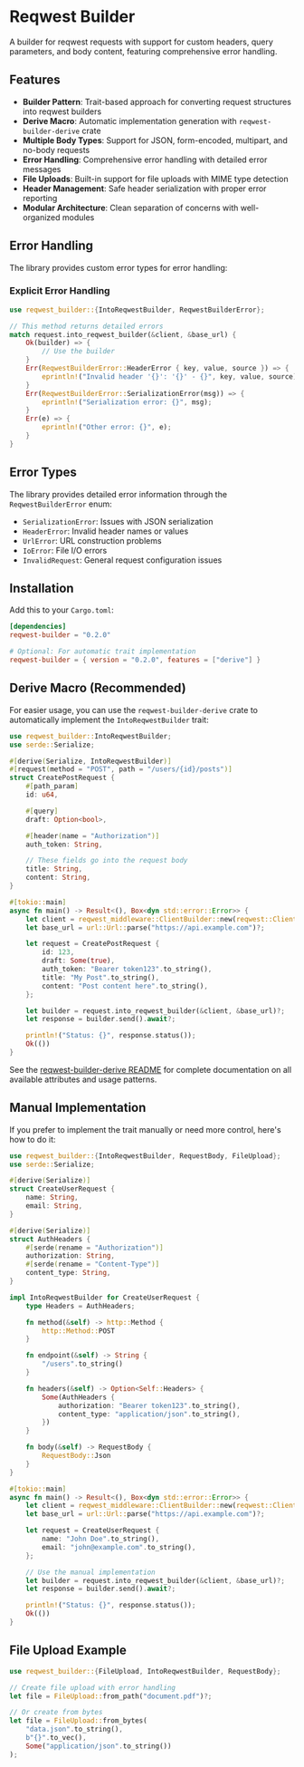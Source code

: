 # Reqwest Builder

A builder for reqwest requests with support for custom headers, query parameters, and body content, featuring comprehensive error handling.

## Features

- **Builder Pattern**: Trait-based approach for converting request structures into reqwest builders
- **Derive Macro**: Automatic implementation generation with `reqwest-builder-derive` crate
- **Multiple Body Types**: Support for JSON, form-encoded, multipart, and no-body requests
- **Error Handling**: Comprehensive error handling with detailed error messages
- **File Uploads**: Built-in support for file uploads with MIME type detection
- **Header Management**: Safe header serialization with proper error reporting
- **Modular Architecture**: Clean separation of concerns with well-organized modules

## Error Handling

The library provides custom error types for error handling:

### Explicit Error Handling

```rust
use reqwest_builder::{IntoReqwestBuilder, ReqwestBuilderError};

// This method returns detailed errors
match request.into_reqwest_builder(&client, &base_url) {
    Ok(builder) => {
        // Use the builder
    }
    Err(ReqwestBuilderError::HeaderError { key, value, source }) => {
        eprintln!("Invalid header '{}': '{}' - {}", key, value, source);
    }
    Err(ReqwestBuilderError::SerializationError(msg)) => {
        eprintln!("Serialization error: {}", msg);
    }
    Err(e) => {
        eprintln!("Other error: {}", e);
    }
}
```

## Error Types

The library provides detailed error information through the `ReqwestBuilderError` enum:

- `SerializationError`: Issues with JSON serialization
- `HeaderError`: Invalid header names or values
- `UrlError`: URL construction problems
- `IoError`: File I/O errors
- `InvalidRequest`: General request configuration issues

## Installation

Add this to your `Cargo.toml`:

```toml
[dependencies]
reqwest-builder = "0.2.0"

# Optional: For automatic trait implementation
reqwest-builder = { version = "0.2.0", features = ["derive"] }
```

## Derive Macro (Recommended)

For easier usage, you can use the `reqwest-builder-derive` crate to automatically implement the `IntoReqwestBuilder` trait:

```rust
use reqwest_builder::IntoReqwestBuilder;
use serde::Serialize;

#[derive(Serialize, IntoReqwestBuilder)]
#[request(method = "POST", path = "/users/{id}/posts")]
struct CreatePostRequest {
    #[path_param]
    id: u64,

    #[query]
    draft: Option<bool>,

    #[header(name = "Authorization")]
    auth_token: String,

    // These fields go into the request body
    title: String,
    content: String,
}

#[tokio::main]
async fn main() -> Result<(), Box<dyn std::error::Error>> {
    let client = reqwest_middleware::ClientBuilder::new(reqwest::Client::new()).build();
    let base_url = url::Url::parse("https://api.example.com")?;

    let request = CreatePostRequest {
        id: 123,
        draft: Some(true),
        auth_token: "Bearer token123".to_string(),
        title: "My Post".to_string(),
        content: "Post content here".to_string(),
    };

    let builder = request.into_reqwest_builder(&client, &base_url)?;
    let response = builder.send().await?;

    println!("Status: {}", response.status());
    Ok(())
}
```

See the [reqwest-builder-derive README](reqwest-builder-derive/README.md) for complete documentation on all available attributes and usage patterns.

## Manual Implementation

If you prefer to implement the trait manually or need more control, here's how to do it:

```rust
use reqwest_builder::{IntoReqwestBuilder, RequestBody, FileUpload};
use serde::Serialize;

#[derive(Serialize)]
struct CreateUserRequest {
    name: String,
    email: String,
}

#[derive(Serialize)]
struct AuthHeaders {
    #[serde(rename = "Authorization")]
    authorization: String,
    #[serde(rename = "Content-Type")]
    content_type: String,
}

impl IntoReqwestBuilder for CreateUserRequest {
    type Headers = AuthHeaders;

    fn method(&self) -> http::Method {
        http::Method::POST
    }

    fn endpoint(&self) -> String {
        "/users".to_string()
    }

    fn headers(&self) -> Option<Self::Headers> {
        Some(AuthHeaders {
            authorization: "Bearer token123".to_string(),
            content_type: "application/json".to_string(),
        })
    }

    fn body(&self) -> RequestBody {
        RequestBody::Json
    }
}

#[tokio::main]
async fn main() -> Result<(), Box<dyn std::error::Error>> {
    let client = reqwest_middleware::ClientBuilder::new(reqwest::Client::new()).build();
    let base_url = url::Url::parse("https://api.example.com")?;

    let request = CreateUserRequest {
        name: "John Doe".to_string(),
        email: "john@example.com".to_string(),
    };

    // Use the manual implementation
    let builder = request.into_reqwest_builder(&client, &base_url)?;
    let response = builder.send().await?;

    println!("Status: {}", response.status());
    Ok(())
}
```

## File Upload Example

```rust
use reqwest_builder::{FileUpload, IntoReqwestBuilder, RequestBody};

// Create file upload with error handling
let file = FileUpload::from_path("document.pdf")?;

// Or create from bytes
let file = FileUpload::from_bytes(
    "data.json".to_string(),
    b"{}".to_vec(),
    Some("application/json".to_string())
);
```
